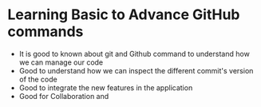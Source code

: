 # Learning Basic to Advance GitHub commands
* It is good to known about git and Github command to understand how we can manage our code
* Good to understand how we can inspect the different commit's version of the code
* Good to integrate the new features in the application
* Good for Collaboration and 

